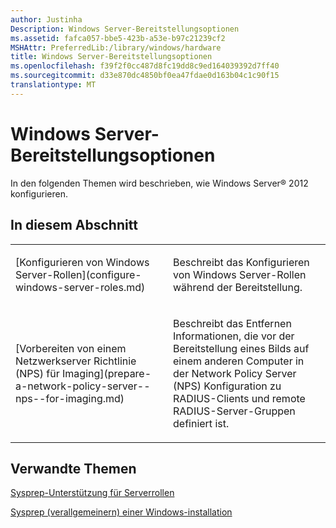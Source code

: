 ```yaml
---
author: Justinha
Description: Windows Server-Bereitstellungsoptionen
ms.assetid: fafca057-bbe5-423b-a53e-b97c21239cf2
MSHAttr: PreferredLib:/library/windows/hardware
title: Windows Server-Bereitstellungsoptionen
ms.openlocfilehash: f39f2f0cc487d8fc19dd8c9ed164039392d7ff40
ms.sourcegitcommit: d33e870dc4850bf0ea47fdae0d163b04c1c90f15
translationtype: MT
---
```

# <a name="windows-server-deployment-options"></a>Windows Server-Bereitstellungsoptionen


In den folgenden Themen wird beschrieben, wie Windows Server® 2012 konfigurieren.

## <a name="span-idinthissectionspanspan-idinthissectionspanspan-idinthissectionspanin-this-section"></a><span id="In_This_Section"></span><span id="in_this_section"></span><span id="IN_THIS_SECTION"></span>In diesem Abschnitt


<table>
<colgroup>
<col width="50%" />
<col width="50%" />
</colgroup>
<tbody>
<tr class="odd">
<td align="left"><p>[Konfigurieren von Windows Server-Rollen](configure-windows-server-roles.md)</p></td>
<td align="left"><p>Beschreibt das Konfigurieren von Windows Server-Rollen während der Bereitstellung.</p></td>
</tr>
<tr class="even">
<td align="left"><p>[Vorbereiten von einem Netzwerkserver Richtlinie (NPS) für Imaging](prepare-a-network-policy-server--nps--for-imaging.md)</p></td>
<td align="left"><p>Beschreibt das Entfernen Informationen, die vor der Bereitstellung eines Bilds auf einem anderen Computer in der Network Policy Server (NPS) Konfiguration zu RADIUS-Clients und remote RADIUS-Server-Gruppen definiert ist.</p></td>
</tr>
</tbody>
</table>

 

## <a name="span-idrelatedtopicsspanrelated-topics"></a><span id="related_topics"></span>Verwandte Themen


[Sysprep-Unterstützung für Serverrollen](sysprep-support-for-server-roles.md)

[Sysprep (verallgemeinern) einer Windows-installation](sysprep--generalize--a-windows-installation.md)

 

 






